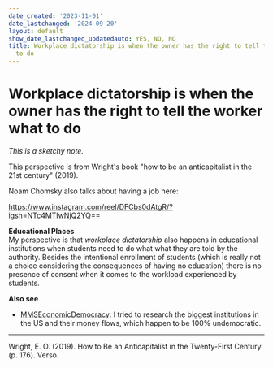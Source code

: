 ```yaml
---
date_created: '2023-11-01'
date_lastchanged: '2024-09-20'
layout: default
show_date_lastchanged_updatedauto: YES, NO, NO
title: Workplace dictatorship is when the owner has the right to tell the worker what
  to do
---
```

# Workplace dictatorship is when the owner has the right to tell the worker what to do
*This is a sketchy note.*

This perspective is from Wright's book "how to be an anticapitalist in the 21st century" (2019).

Noam Chomsky also talks about having a job here: 

https://www.instagram.com/reel/DFCbs0dAtgR/?igsh=NTc4MTIwNjQ2YQ==

**Educational Places**   
My perspective is that *workplace dictatorship* also happens in educational institutions when students need to do what what they are told by the authority. Besides the intentional enrollment of students (which is really not a choice considering the consequences of having no education) there is no presence of consent when it comes to the workload experienced by students. 

**Also see**   
- [MMSEconomicDemocracy](MMSEconomicDemocracy.md): I tried to research the biggest institutions in the US and their money flows, which happen to be 100% undemocratic. 

__________
Wright, E. O. (2019). How to Be an Anticapitalist in the Twenty-First Century (p. 176). Verso.